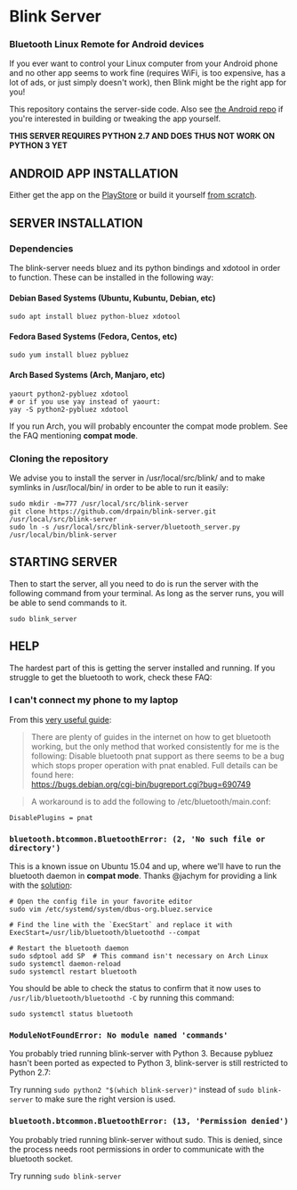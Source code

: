 # Blink Server
### Bluetooth Linux Remote for Android devices

If you ever want to control your Linux computer from your Android phone and no other app seems to work fine (requires WiFi, is too expensive, has a lot of ads, or just simply doesn't work), then Blink might be the right app for you!

This repository contains the server-side code. Also see [the Android repo](https://github.com/drpain/blink) if you're interested in building or tweaking the app yourself.

**THIS SERVER REQUIRES PYTHON 2.7 AND DOES THUS NOT WORK ON PYTHON 3 YET**


## ANDROID APP INSTALLATION

Either get the app on the [PlayStore](https://play.google.com/store/apps/details?id=co.za.thatguy.blink) or build it yourself [from scratch](https://github.com/drpain/blink).

## SERVER INSTALLATION

### Dependencies
The blink-server needs bluez and its python bindings and xdotool in order to function. These can be installed in the following way:

#### Debian Based Systems (Ubuntu, Kubuntu, Debian, etc)
```shell
sudo apt install bluez python-bluez xdotool
```

#### Fedora Based Systems (Fedora, Centos, etc)
```shell
sudo yum install bluez pybluez
```

#### Arch Based Systems (Arch, Manjaro, etc)
```shell
yaourt python2-pybluez xdotool
# or if you use yay instead of yaourt:
yay -S python2-pybluez xdotool
```
If you run Arch, you will probably encounter the compat mode problem. See the FAQ mentioning **compat mode**.


### Cloning the repository
We advise you to install the server in /usr/local/src/blink/ and to make symlinks in /usr/local/bin/ in order to be able to run it easily:

```shell
sudo mkdir -m=777 /usr/local/src/blink-server
git clone https://github.com/drpain/blink-server.git /usr/local/src/blink-server
sudo ln -s /usr/local/src/blink-server/bluetooth_server.py /usr/local/bin/blink-server
```

## STARTING SERVER

Then to start the server, all you need to do is run the server with the following command from your terminal. As long as the server runs, you will be able to send commands to it. 

```shell
sudo blink_server
```

## HELP

The hardest part of this is getting the server installed and running. If you struggle to get the bluetooth to work, check these FAQ:

### I can't connect my phone to my laptop

From this [very useful guide](http://blog.davidvassallo.me/2014/05/11/android-linux-raspberry-pi-bluetooth-communication/):

> There are plenty of guides in the internet on how to get bluetooth working, but the only method that worked consistently for me is the following:
> Disable bluetooth pnat support as there seems to be a bug which stops proper operation with pnat enabled. Full details can be found here:  
> https://bugs.debian.org/cgi-bin/bugreport.cgi?bug=690749

> A workaround is to add the following to /etc/bluetooth/main.conf:
```config
DisablePlugins = pnat
```


### `bluetooth.btcommon.BluetoothError: (2, 'No such file or directory')`
This is a known issue on Ubuntu 15.04 and up, where we'll have to run the bluetooth daemon in **compat mode**. Thanks @jachym for providing a link with the [solution](https://code.google.com/p/pybluez/issues/detail?id=62):

```shell
# Open the config file in your favorite editor
sudo vim /etc/systemd/system/dbus-org.bluez.service

# Find the line with the `ExecStart` and replace it with
ExecStart=/usr/lib/bluetooth/bluetoothd --compat

# Restart the bluetooth daemon
sudo sdptool add SP  # This command isn't necessary on Arch Linux
sudo systemctl daemon-reload
sudo systemctl restart bluetooth
```

You should be able to check the status to confirm that it now uses to `/usr/lib/bluetooth/bluetoothd -C` by running this command:
```shell
sudo systemctl status bluetooth
```

### `ModuleNotFoundError: No module named 'commands'`

You probably tried running blink-server with Python 3. Because pybluez hasn't been ported as expected to Python 3, blink-server is still restricted to Python 2.7:

Try running `sudo python2 "$(which blink-server)"` instead of `sudo blink-server` to make sure the right version is used.

### `bluetooth.btcommon.BluetoothError: (13, 'Permission denied')`

You probably tried running blink-server without sudo. This is denied, since the process needs root permissions in order to communicate with the bluetooth socket.

Try running `sudo blink-server`
